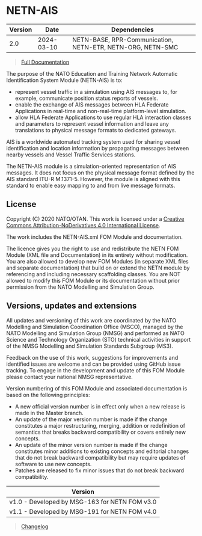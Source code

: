 # NETN-AIS


|Version| Date| Dependencies|
|---|---|---|
|2.0|2024-03-10|NETN-BASE, RPR-Communication, NETN-ETR, NETN-ORG, NETN-SMC|

> [Full Documentation](NETN-AIS.md)

The purpose of the NATO Education and Training Network Automatic Identification System Module (NETN-AIS) is to:     
        
* represent vessel traffic in a simulation using AIS messages to, for example, communicate position status reports of vessels.   
* enable the exchange of AIS messages between HLA Federate Applications in real-time and non-real-time platform-level simulation.   
* allow HLA Federate Applications to use regular HLA interaction classes and parameters to represent vessel information and leave any translations to physical message formats to dedicated gateways.


AIS is a worldwide automated tracking system used for sharing vessel identification and location information by propagating messages between nearby vessels and Vessel Traffic Services stations.

The NETN-AIS module is a simulation-oriented representation of AIS messages. It does not focus on the physical message format defined by the AIS standard ITU-R M.1371-5. However, the module is aligned with this standard to enable easy mapping to and from live message formats.

## License

Copyright (C) 2020 NATO/OTAN. This work is licensed under a [Creative Commons Attribution-NoDerivatives 4.0 International License](LICENCE.md).

The work includes the NETN-AIS.xml FOM Module and documentation.

The licence gives you the right to use and redistribute the NETN FOM Module (XML file and Documentation) in its entirety without modification. You are also allowed to develop new FOM Modules (in separate XML files and separate documentation) that build on or extend the NETN module by referencing and including necessary scaffolding classes. You are NOT allowed to modify this FOM Module or its documentation without prior permission from the NATO Modelling and Simulation Group.

## Versions, updates and extensions

All updates and versioning of this work are coordinated by the NATO Modelling and Simulation Coordination Office (MSCO), managed by the NATO Modelling and Simulation Group (NMSG) and performed as NATO Science and Technology Organization (STO) technical activities in support of the NMSG Modelling and Simulation Standards Subgroup (MS3).

Feedback on the use of this work, suggestions for improvements and identified issues are welcome and can be provided using GitHub issue tracking. To engage in the development and update of this FOM Module please contact your national NMSG representative.

Version numbering of this FOM Module and associated documentation is based on the following principles:

* A new official version number is in effect only when a new release is made in the Master branch.
* An update of the major version number is made if the change constitutes a major restructuring, merging, addition or redefinition of semantics that breaks backward compatibility or covers entirely new concepts.
* An update of the minor version number is made if the change constitutes minor additions to existing concepts and editorial changes that do not break backward compatibility but may require updates of software to use new concepts.
* Patches are released to fix minor issues that do not break backward compatibility.

|Version|
|---|
|v1.0 - Developed by MSG-163 for NETN FOM v3.0|
|v1.1 - Developed by MSG-191 for NETN FOM v4.0|

> [Changelog](changelog.md)

